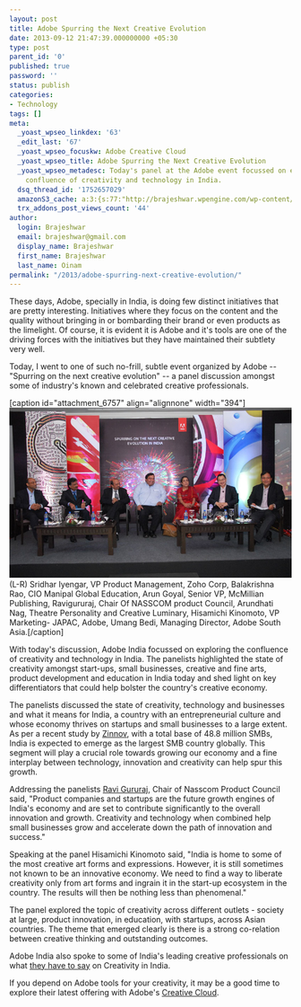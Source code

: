 ```yaml
---
layout: post
title: Adobe Spurring the Next Creative Evolution
date: 2013-09-12 21:47:39.000000000 +05:30
type: post
parent_id: '0'
published: true
password: ''
status: publish
categories:
- Technology
tags: []
meta:
  _yoast_wpseo_linkdex: '63'
  _edit_last: '67'
  _yoast_wpseo_focuskw: Adobe Creative Cloud
  _yoast_wpseo_title: Adobe Spurring the Next Creative Evolution
  _yoast_wpseo_metadesc: Today's panel at the Adobe event focussed on exploring the
    confluence of creativity and technology in India.
  dsq_thread_id: '1752657029'
  amazonS3_cache: a:3:{s:77:"http://brajeshwar.wpengine.com/wp-content/uploads/adobe-panel-2013-sep-12.jpg";i:6730;s:74:"http://media.brajeshwar.com/wp-content/uploads/adobe-panel-2013-sep-12.jpg";i:6730;s:75:"https://media.brajeshwar.com/wp-content/uploads/adobe-panel-2013-sep-12.jpg";i:6730;}
  trx_addons_post_views_count: '44'
author:
  login: Brajeshwar
  email: brajeshwar@gmail.com
  display_name: Brajeshwar
  first_name: Brajeshwar
  last_name: Oinam
permalink: "/2013/adobe-spurring-next-creative-evolution/"
---
```

<p>These days, Adobe, specially in India, is doing few distinct initiatives that are pretty interesting. Initiatives where they focus on the content and the quality without bringing in or bombarding their brand or even products as the limelight. Of course, it is evident it is Adobe and it's tools are one of the driving forces with the initiatives but they have maintained their subtlety very well.</p>
<p>Today, I went to one of such no-frill, subtle event organized by Adobe -- "Spurring on the next creative evolution" -- a panel discussion amongst some of industry's known and celebrated creative professionals.</p>
<p><!--more--></p>
<p>[caption id="attachment_6757" align="alignnone" width="394"]<img src="/static/2013/09/adobe-panel-2013-sep-12.jpg" alt="Adobe Spurring the Next Creative Evolution" class="size-full wp-image-6757" /> (L-R) Sridhar Iyengar, VP Product Management,  Zoho Corp, Balakrishna Rao, CIO Manipal Global Education, Arun Goyal, Senior VP, McMillian Publishing,  Ravigururaj, Chair Of NASSCOM product Council, Arundhati Nag, Theatre Personality and Creative Luminary, Hisamichi Kinomoto, VP Marketing- JAPAC, Adobe, Umang Bedi, Managing Director, Adobe South Asia.[/caption]</p>
<p>With today's discussion, Adobe India focussed on exploring the confluence of creativity and technology in India. The panelists highlighted the state of creativity amongst start-ups, small businesses, creative and fine arts, product development and education in India today and shed light on key differentiators that could help bolster the country's creative economy.</p>
<p>The panelists discussed the state of creativity, technology and businesses and what it means for India, a country with an entrepreneurial culture and whose economy thrives on startups and small businesses to a large extent. As per a recent study by <a href="http://www.zinnov.com/">Zinnov</a>, with a total base of 48.8 million SMBs, India is expected to emerge as the largest SMB country globally. This segment will play a crucial role towards growing our economy and a fine interplay between technology, innovation and creativity can help spur this growth.</p>
<p>Addressing the panelists <a href="http://www.linkedin.com/in/rgururaj">Ravi Gururaj</a>, Chair of Nasscom Product Council said, "Product companies and startups are the future growth engines of India's economy and are set to contribute significantly to the overall innovation and growth. Creativity and technology when combined help small businesses grow and accelerate down the path of innovation and success."</p>
<p>Speaking at the panel Hisamichi Kinomoto said, "India is home to some of the most creative art forms and expressions. However, it is still sometimes not known to be an innovative economy. We need to find a way to liberate creativity only from art forms and ingrain it in the start-up ecosystem in the country. The results will then be nothing less than phenomenal."</p>
<p>The panel explored the topic of creativity across different outlets - society at large, product innovation, in education, with startups, across Asian countries. The theme that emerged clearly is there is a strong co-relation between creative thinking and outstanding outcomes.</p>
<p>Adobe India also spoke to some of India's leading creative professionals on what <a href="http://adobe.ly/17YdpL?">they have to say</a> on Creativity in India.</p>
<p>If you depend on Adobe tools for your creativity, it may be a good time to explore their latest offering with Adobe's <a href="https://creative.adobe.com/">Creative Cloud</a>.</p>
